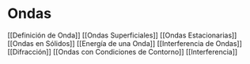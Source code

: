 # Ondas
[[Definición de Onda]]
[[Ondas Superficiales]]
[[Ondas Estacionarias]]
[[Ondas en Sólidos]]
[[Energía de una Onda]]
[[Interferencia de Ondas]]
[[Difracción]]
[[Ondas con Condiciones de Contorno]]
[[Interferencia]]